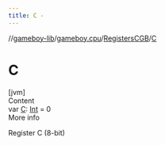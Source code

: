 ```yaml
---
title: C -
---
```

//[gameboy-lib](../../index.md)/[gameboy.cpu](../index.md)/[RegistersCGB](index.md)/[C](-c.md)



# C  
[jvm]  
Content  
var [C](-c.md): [Int](https://kotlinlang.org/api/latest/jvm/stdlib/kotlin/-int/index.html) = 0  
More info  


Register C (8-bit)

  



